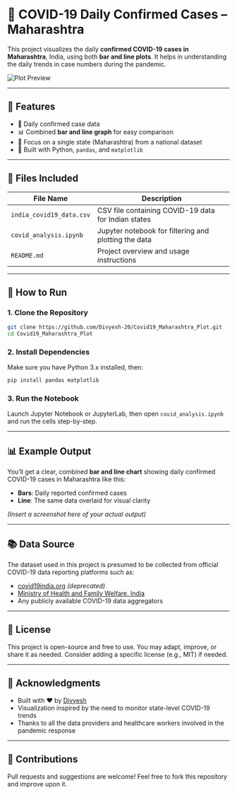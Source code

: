 # 🦠 COVID-19 Daily Confirmed Cases – Maharashtra

This project visualizes the daily **confirmed COVID-19 cases in Maharashtra**, India, using both **bar and line plots**. It helps in understanding the daily trends in case numbers during the pandemic.

![Plot Preview](![image](https://github.com/user-attachments/assets/17fec685-3994-4d98-bd8d-2aebfc13f4d5)
)

---

## 📌 Features

- 📅 Daily confirmed case data
- 📊 Combined **bar and line graph** for easy comparison
- 🔎 Focus on a single state (Maharashtra) from a national dataset
- 🐍 Built with Python, `pandas`, and `matplotlib`

---

## 📁 Files Included

| File Name                | Description                                        |
|--------------------------|----------------------------------------------------|
| `india_covid19_data.csv` | CSV file containing COVID-19 data for Indian states |
| `covid_analysis.ipynb`   | Jupyter notebook for filtering and plotting the data |
| `README.md`              | Project overview and usage instructions             |

---

## 🚀 How to Run

### 1. Clone the Repository

```bash
git clone https://github.com/Divyesh-20/Covid19_Maharashtra_Plot.git
cd Covid19_Maharashtra_Plot
```

### 2. Install Dependencies

Make sure you have Python 3.x installed, then:

```bash
pip install pandas matplotlib
```

### 3. Run the Notebook

Launch Jupyter Notebook or JupyterLab, then open `covid_analysis.ipynb` and run the cells step-by-step.

---

## 📊 Example Output

You’ll get a clear, combined **bar and line chart** showing daily confirmed COVID-19 cases in Maharashtra like this:

- **Bars**: Daily reported confirmed cases
- **Line**: The same data overlaid for visual clarity

*(Insert a screenshot here of your actual output)*

---

## 📚 Data Source

The dataset used in this project is presumed to be collected from official COVID-19 data reporting platforms such as:

- [covid19india.org](https://www.covid19india.org) *(deprecated)*
- [Ministry of Health and Family Welfare, India](https://www.mohfw.gov.in/)
- Any publicly available COVID-19 data aggregators

---

## 📄 License

This project is open-source and free to use. You may adapt, improve, or share it as needed. Consider adding a specific license (e.g., MIT) if needed.

---

## 🙏 Acknowledgments

- Built with ❤️ by [Divyesh](https://github.com/Divyesh-20)
- Visualization inspired by the need to monitor state-level COVID-19 trends
- Thanks to all the data providers and healthcare workers involved in the pandemic response

---

## 🤝 Contributions

Pull requests and suggestions are welcome! Feel free to fork this repository and improve upon it.

```

